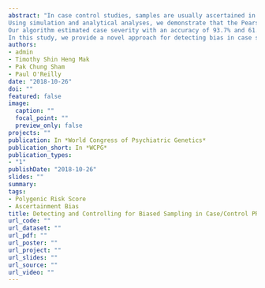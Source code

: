 ```yaml
---
abstract: "In case control studies, samples are usually ascertained in a non-random way, where the sample prevalence might not represent the population prevalence of the trait, leading to biased estimate of the coefficient of determination (R2). Previous studies have proposed an R2 measure on the liability scale that can provide an accurate R2 for binary traits when the samples are ascertained, with the condition that both cases and controls are randomly sampled from their respective population. Biased in case control sampling, for example, cases obtained from hospitalized samples, or from volunteer (healthier samples), might lead to biased estimation of the phenotypic variance. It would be desirable to estimate the case severity if possible. Here, we propose a novel method for the detection of the direction of biased case selection and adjustment of the R2 estimate in polygenic score analyses.
Using simulation and analytical analyses, we demonstrate that the Pearson Aitken Selection algorithm can be used to estimate an un-biased R2 and that the polygenic score distribution can be used to infer the case severity.
Our algorithm estimated case severity with an accuracy of 93.7% and 61.9% for volunteer cases and hospitalized cases respectively. Our algorithm also consistently out-performed existing methods in providing an adjusted R2 when cases were non-randomly sampled from the population. 
In this study, we provide a novel approach for detecting bias in case sampling and we also provide an adjustment to the phenotypic variance explained (R2) in PRS analyses."
authors:
- admin
- Timothy Shin Heng Mak
- Pak Chung Sham
- Paul O'Reilly
date: "2018-10-26"
doi: ""
featured: false
image:
  caption: ""
  focal_point: ""
  preview_only: false
projects: ""
publication: In *World Congress of Psychiatric Genetics*
publication_short: In *WCPG*
publication_types:
- "1"
publishDate: "2018-10-26"
slides: ""
summary: 
tags:
- Polygenic Risk Score
- Ascertainment Bias
title: Detecting and Controlling for Biased Sampling in Case/Control PRS Studies
url_code: ""
url_dataset: ""
url_pdf: ""
url_poster: ""
url_project: ""
url_slides: ""
url_source: ""
url_video: ""
---
```

